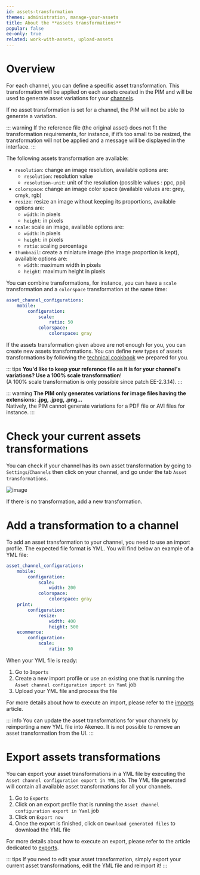 ```yaml
---
id: assets-transformation
themes: administration, manage-your-assets
title: About the **assets transformations**
popular: false
ee-only: true
related: work-with-assets, upload-assets
---
```


# Overview
For each channel, you can define a specific asset transformation. This transformation will be applied on each assets created in the PIM and will be used to generate asset variations for your [channels](/articles/what-is-a-channel.html).

If no asset transformation is set for a channel, the PIM will not be able to generate a variation. 

::: warning
If the reference file (the original asset) does not fit the transformation requirements, for instance, if it’s too small to be resized, the transformation will not be applied and a message will be displayed in the interface.
:::

The following assets transformation are available:
- `resolution`: change an image resolution, available options are:
    - `resolution`: resolution value
    - `resolution-unit`: unit of the resolution (possible values : ppc, ppi)
- `colorspace`: change an image color space (available values are: grey, cmyk, rgb)
- `resize`: resize an image without keeping its proportions, available options are:
    - `width`: in pixels
    - `height`: in pixels
- `scale`: scale an image, available options are:
    - `width`: in pixels
    - `height`: in pixels
    - `ratio`: scaling percentage
- `thumbnail`: create a miniature image (the image proportion is kept), available options are:
    - `width`: maximum width in pixels
    - `height`: maximum height in pixels

You can combine transformations, for instance, you can have a `scale` transformation and a `colorspace` transformation at the same time:

```yml
asset_channel_configurations:
    mobile:
        configuration:
            scale:
                ratio: 50
            colorspace:
                colorspace: gray
```

If the assets transformation given above are not enough for you, you can create new assets transformations. You can define new types of assets transformations by following the [technical cookbook](https://docs.akeneo.com/2.0/manipulate_pim_data/product_asset/add_new_transformation.html) we prepared for you.

::: tips
**You'd like to keep your reference file as it is for your channel's variations? Use a 100% scale transformation**!     
(A 100% scale transformation is only possible since patch EE-2.3.14).
:::

::: warning
**The PIM only generates variations for image files having the extensions: .jpg, .jpeg, .png...**       
Natively, the PIM cannot generate variations for a PDF file or AVI files for instance.
:::

# Check your current assets transformations

You can check if your channel has its own asset transformation by going to `Settings`/`Channels` then click on your channel, and go under the tab `Asset transformations`.

![image](../img/Settings_ChannelsAssetsTransformations.png)

If there is no transformation, add a new transformation.

# Add a transformation to a channel

To add an asset transformation to your channel, you need to use an import profile. 
The expected file format is YML. You will find below an example of a YML file:

```yml
asset_channel_configurations:
    mobile:
        configuration:
            scale:
                width: 200
            colorspace:
                colorspace: gray
    print:
        configuration:
            resize:
                width: 400
                height: 500
    ecommerce:
        configuration:
            scale:
                ratio: 50
```

When your YML file is ready:
1.  Go to `Imports`
1.  Create a new import profile or use an existing one that is running the `Asset channel configuration import in Yaml` job
1.  Upload your YML file and process the file

For more details about how to execute an import, please refer to the [imports](/articles/imports.html) article.

::: info
You can update the asset transformations for your channels by reimporting a new YML file into Akeneo. It is not possible to remove an asset transformation from the UI.
:::

# Export assets transformations

You can export your asset transformations in a YML file by executing the `Asset channel configuration export in YML` job. The YML file generated will contain all available asset transformations for all your channels.  

1.  Go to `Exports`
1.  Click on an export profile that is running the `Asset channel configuration export in Yaml` job
1.  Click on `Export now`
1.  Once the export is finished, click on `Download generated files` to download the YML file

For more details about how to execute an export, please refer to the article dedicated to [exports](/articles/exports.html).

::: tips
If you need to edit your asset transformation, simply export your current asset transformations, edit the YML file and reimport it!
:::

